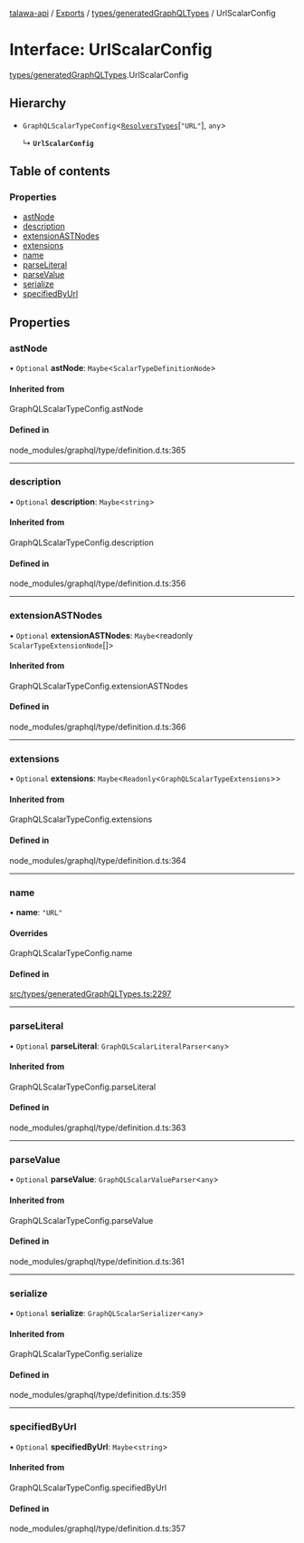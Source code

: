 [talawa-api](../README.md) / [Exports](../modules.md) / [types/generatedGraphQLTypes](../modules/types_generatedGraphQLTypes.md) / UrlScalarConfig

# Interface: UrlScalarConfig

[types/generatedGraphQLTypes](../modules/types_generatedGraphQLTypes.md).UrlScalarConfig

## Hierarchy

- `GraphQLScalarTypeConfig`<[`ResolversTypes`](../modules/types_generatedGraphQLTypes.md#resolverstypes)[``"URL"``], `any`\>

  ↳ **`UrlScalarConfig`**

## Table of contents

### Properties

- [astNode](types_generatedGraphQLTypes.UrlScalarConfig.md#astnode)
- [description](types_generatedGraphQLTypes.UrlScalarConfig.md#description)
- [extensionASTNodes](types_generatedGraphQLTypes.UrlScalarConfig.md#extensionastnodes)
- [extensions](types_generatedGraphQLTypes.UrlScalarConfig.md#extensions)
- [name](types_generatedGraphQLTypes.UrlScalarConfig.md#name)
- [parseLiteral](types_generatedGraphQLTypes.UrlScalarConfig.md#parseliteral)
- [parseValue](types_generatedGraphQLTypes.UrlScalarConfig.md#parsevalue)
- [serialize](types_generatedGraphQLTypes.UrlScalarConfig.md#serialize)
- [specifiedByUrl](types_generatedGraphQLTypes.UrlScalarConfig.md#specifiedbyurl)

## Properties

### astNode

• `Optional` **astNode**: `Maybe`<`ScalarTypeDefinitionNode`\>

#### Inherited from

GraphQLScalarTypeConfig.astNode

#### Defined in

node_modules/graphql/type/definition.d.ts:365

___

### description

• `Optional` **description**: `Maybe`<`string`\>

#### Inherited from

GraphQLScalarTypeConfig.description

#### Defined in

node_modules/graphql/type/definition.d.ts:356

___

### extensionASTNodes

• `Optional` **extensionASTNodes**: `Maybe`<readonly `ScalarTypeExtensionNode`[]\>

#### Inherited from

GraphQLScalarTypeConfig.extensionASTNodes

#### Defined in

node_modules/graphql/type/definition.d.ts:366

___

### extensions

• `Optional` **extensions**: `Maybe`<`Readonly`<`GraphQLScalarTypeExtensions`\>\>

#### Inherited from

GraphQLScalarTypeConfig.extensions

#### Defined in

node_modules/graphql/type/definition.d.ts:364

___

### name

• **name**: ``"URL"``

#### Overrides

GraphQLScalarTypeConfig.name

#### Defined in

[src/types/generatedGraphQLTypes.ts:2297](https://github.com/Nitya-Pasrija/talawa-api/blob/80ec51a/src/types/generatedGraphQLTypes.ts#L2297)

___

### parseLiteral

• `Optional` **parseLiteral**: `GraphQLScalarLiteralParser`<`any`\>

#### Inherited from

GraphQLScalarTypeConfig.parseLiteral

#### Defined in

node_modules/graphql/type/definition.d.ts:363

___

### parseValue

• `Optional` **parseValue**: `GraphQLScalarValueParser`<`any`\>

#### Inherited from

GraphQLScalarTypeConfig.parseValue

#### Defined in

node_modules/graphql/type/definition.d.ts:361

___

### serialize

• `Optional` **serialize**: `GraphQLScalarSerializer`<`any`\>

#### Inherited from

GraphQLScalarTypeConfig.serialize

#### Defined in

node_modules/graphql/type/definition.d.ts:359

___

### specifiedByUrl

• `Optional` **specifiedByUrl**: `Maybe`<`string`\>

#### Inherited from

GraphQLScalarTypeConfig.specifiedByUrl

#### Defined in

node_modules/graphql/type/definition.d.ts:357
